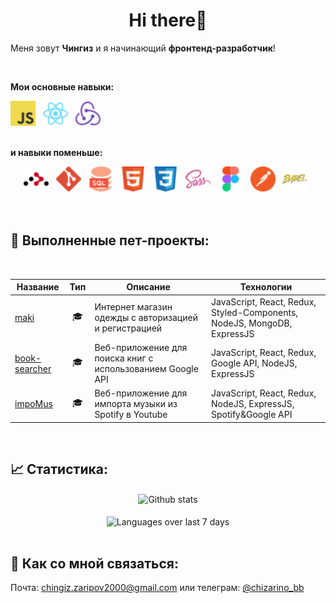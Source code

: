 <h1 align='center'>Hi there👋 </h1>

Меня зовут **Чингиз** и я начинающий **фронтенд-разработчик**!

<br />

**Мои основные навыки:**
<div>
    <img src='icons/Javascript.svg' title='JavaScript' alt='JavaScript' width='40'>&nbsp;&nbsp;
    <img src='icons/React.svg' title='React' alt='React' width='40'>&nbsp;&nbsp;
    <img src='icons/Redux.svg' title='Redux' alt='Redux' width='40'>&nbsp;&nbsp;
</div>
<br />

**и навыки поменьше:**
<div align='center'>
    <img src='icons/React Router.svg' title='React Router' alt='React Router' width='40'>&nbsp;&nbsp;
    <img src='icons/Git.svg' title='Git' alt='Git' width='40'>&nbsp;&nbsp;
    <img src='icons/SQL.svg' title='SQL' alt='SQL' width='40'>&nbsp;&nbsp;
    <img src='icons/HTML.svg' title='HTML' alt='HTML' width='40'>&nbsp;&nbsp;
    <img src='icons/CSS.svg' title='CSS' alt='CSS' width='40'>&nbsp;&nbsp;
    <img src='icons/SASS.svg' title='SASS' alt='SASS' width='40'>&nbsp;&nbsp;
    <img src='icons/Figma.svg' title='Figma' alt='Figma' width='40'>&nbsp;&nbsp;
    <img src='icons/Postman.svg' title='Postman' alt='Postman' width='40'>&nbsp;&nbsp;
    <img src='icons/Babel.svg' title='Babel' alt='Babel' width='40'>&nbsp;&nbsp;
</div>
<br />

<br />

## 🎯 Выполненные пет-проекты:
<br />

| Название      | Тип         | Описание          | Технологии  |
| ------------- | ------------- | ------------- | ----- |
| [maki](https://github.com/chingiz21/maki) | <div align='center' title='pet-project'>🎓</div> | Интернет магазин одежды с авторизацией и регистрацией | JavaScript, React, Redux, Styled-Components, NodeJS, MongoDB, ExpressJS|
| [book-searcher](https://github.com/chingiz21/bookSearcher) | <div align='center' title='pet-project' >🎓</div> | Веб-приложение для поиска книг с использованием Google API | JavaScript, React, Redux, Google API, NodeJS, ExpressJS |
| [impoMus](https://github.com/chingiz21/impomus) | <div align='center' title='pet-project' >🎓</div> | Веб-приложение для импорта музыки из Spotify в Youtube | JavaScript, React, Redux, NodeJS, ExpressJS, Spotify&Google API |
<br />

## 📈 Статистика:
<div align='center'>
    <img src='https://github-readme-stats.vercel.app/api?username=chingiz21&show_icons=true&count_private=true&hide_border=true' alt='Github stats' align='center' />
</div>
<br />

<div align='center'>
    <img src="https://wakatime.com/share/@chinzano/3e519f9b-db8f-41c8-b8a6-87c7cd6e07cb.svg" width='600' alt='Languages over last 7 days' align='center' />
</div>
<br />

## 🔎 Как со мной связаться:
<p>Почта: <a href='mailto:chingiz.zaripov2000@gmail.com'>chingiz.zaripov2000@gmail.com</a> или телеграм: <a href='https://t.me/chizarino_bb' alt='https://t.me/chizarino_bb' target='_blank'>@chizarino_bb</a></p>
